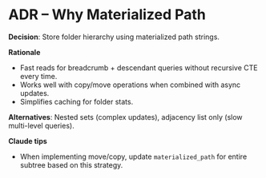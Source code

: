# ADR – Why Materialized Path

**Decision**: Store folder hierarchy using materialized path strings.

**Rationale**
- Fast reads for breadcrumb + descendant queries without recursive CTE every time.
- Works well with copy/move operations when combined with async updates.
- Simplifies caching for folder stats.

**Alternatives**: Nested sets (complex updates), adjacency list only (slow multi-level queries).

**Claude tips**
- When implementing move/copy, update `materialized_path` for entire subtree based on this strategy.
